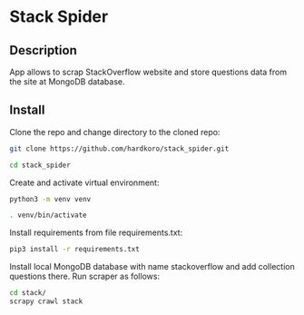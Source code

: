 # Stack Spider

## Description

App allows to scrap StackOverflow website and store questions data from the site at MongoDB database.

## Install

Clone the repo and change directory to the cloned repo:

```bash
git clone https://github.com/hardkoro/stack_spider.git
```

```bash
cd stack_spider
```

Create and activate virtual environment:

```bash
python3 -m venv venv
```

```bash
. venv/bin/activate
```

Install requirements from file requirements.txt:

```bash
pip3 install -r requirements.txt
```

Install local MongoDB database with name stackoverflow and add collection questions there. Run scraper as follows:

```bash
cd stack/
scrapy crawl stack
```
